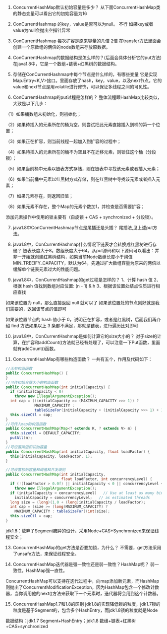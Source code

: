 1. ConcurrentHashMap默认初始容量是多少？
   从下面ConcurrentHashMap类的静态变量可以看出它的初始容量为16

2. ConCurrentHashmap 的key，value是否可以为null。
   不行 如果key或者value为null会抛出空指针异常

3. ConCurrentHashmap 每次扩容是原来容量的几倍
   2倍 在transfer方法里面会创建一个原数组的俩倍的node数组来存放原数据。

4. ConCurrentHashmap的数据结构是怎么样的？(后面会具体分析它的put方法)
   在java1.8中，它是一个数组+链表+红黑树的数据结构。

5. 存储在ConCurrentHashmap中每个节点是什么样的，有哪些变量
   它是实现Map.Entry<K,V>接口。里面存放了hash，key，value，以及next节点。它的value和next节点是用volatile进行修饰，可以保证多线程之间的可见性。

6. ConCurrentHashmap的put过程是怎样的？
   整体流程跟HashMap比较类似，大致是以下几步：

（1）如果桶数组未初始化，则初始化；

（2）如果待插入的元素所在的桶为空，则尝试把此元素直接插入到桶的第一个位置；

（3）如果正在扩容，则当前线程一起加入到扩容的过程中；

（4）如果待插入的元素所在的桶不为空且不在迁移元素，则锁住这个桶（分段锁）；

（5）如果当前桶中元素以链表方式存储，则在链表中寻找该元素或者插入元素；

（6）如果当前桶中元素以红黑树方式存储，则在红黑树中寻找该元素或者插入元素；

（7）如果元素存在，则返回旧值；

（8）如果元素不存在，整个Map的元素个数加1，并检查是否需要扩容；

添加元素操作中使用的锁主要有（自旋锁 + CAS + synchronized + 分段锁）。

7. java1.8中ConCurrentHashmap节点是尾插还是头插？
   尾插法,见上述put方法。

8. java1.8中，ConCurrentHashmap什么情况下链表才会转换成红黑树进行存储？
   链表长度大于8。数组长度大于64。从put源码和以下源码可以看出：并非一开始就创建红黑树结构，如果当前Node数组长度小于阈值MIN_TREEIFY_CAPACITY，默认为64，先通过扩大数组容量为原来的两倍以缓解单个链表元素过大的性能问题。

9. java1.8中，ConCurrentHashmap的get过程是怎样的？
   1、计算 hash 值
   2、根据 hash 值找到数组对应位置: (n - 1) & h
   3、根据该位置处结点性质进行相应查找

如果该位置为 null，那么直接返回 null 就可以了
如果该位置处的节点刚好就是我们需要的，返回该节点的值即可

如果该位置节点的 hash 值小于 0，说明正在扩容，或者是红黑树，后面我们再介绍 find 方法如果以上 3 条都不满足，那就是链表，进行遍历比对即可

10. java1.8中，ConCurrentHashmap是如何计算它的size大小的？
    对于size的计算，在扩容和addCount()方法就已经有处理了，可以注意一下Put函数，里面就有addCount()函数。

11. ConcurrentHashMap有哪些构造函数？
    一共有五个，作用及代码如下：

```java
//无参构造函数
public ConcurrentHashMap() {
}
//可传初始容器大小的构造函数
public ConcurrentHashMap(int initialCapacity) {
  if (initialCapacity < 0)
    throw new IllegalArgumentException();
  int cap = ((initialCapacity >= (MAXIMUM_CAPACITY >>> 1)) ?
             MAXIMUM_CAPACITY :
             tableSizeFor(initialCapacity + (initialCapacity >>> 1) + 1));
  this.sizeCtl = cap;
}
//可传入map的构造函数
public ConcurrentHashMap(Map<? extends K, ? extends V> m) {
  this.sizeCtl = DEFAULT_CAPACITY;
  putAll(m);
}
//可设置阈值和初始容量
public ConcurrentHashMap(int initialCapacity, float loadFactor) {
  this(initialCapacity, loadFactor, 1);
}

//可设置初始容量和阈值和并发级别
public ConcurrentHashMap(int initialCapacity,
                         float loadFactor, int concurrencyLevel) {
  if (!(loadFactor > 0.0f) || initialCapacity < 0 || concurrencyLevel <= 0)
    throw new IllegalArgumentException();
  if (initialCapacity < concurrencyLevel)   // Use at least as many bins
    initialCapacity = concurrencyLevel;   // as estimated threads
  long size = (long)(1.0 + (long)initialCapacity / loadFactor);
  int cap = (size >= (long)MAXIMUM_CAPACITY) ?
    MAXIMUM_CAPACITY : tableSizeFor((int)size);
  this.sizeCtl = cap;
}
```

jdk1.8：放弃了Segment臃肿的设计，采用Node+CAS+Synchronized来保证线程安全；

13. ConcurrentHashMap的get方法是否要加锁，为什么？
    不需要，get方法采用了unsafe方法，来保证线程安全。

14. ConcurrentHashMap迭代器是强一致性还是弱一致性？HashMap呢？
    弱一致性，HashMap强一直性。

ConcurrentHashMap可以支持在迭代过程中，向map添加新元素，而HashMap则抛出了ConcurrentModificationException，因为HashMap包含一个修改计数器，当你调用他的next()方法来获取下一个元素时，迭代器将会用到这个计数器。

15. ConcurrentHashMap1.7和1.8的区别
    jdk1.8的实现降低锁的粒度，jdk1.7锁的粒度是基于Segment的，包含多个HashEntry，而jdk1.8锁的粒度就是Node

数据结构：jdk1.7 Segment+HashEntry；jdk1.8 数组+链表+红黑树+CAS+synchronized